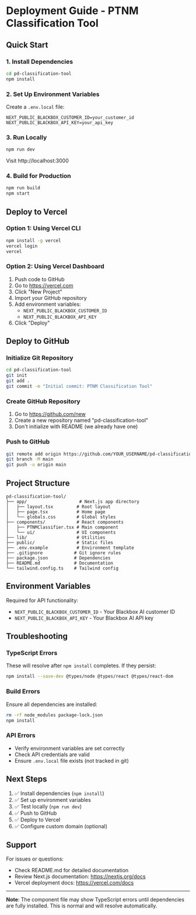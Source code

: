 # Deployment Guide - PTNM Classification Tool

## Quick Start

### 1. Install Dependencies
```bash
cd pd-classification-tool
npm install
```

### 2. Set Up Environment Variables
Create a `.env.local` file:
```env
NEXT_PUBLIC_BLACKBOX_CUSTOMER_ID=your_customer_id
NEXT_PUBLIC_BLACKBOX_API_KEY=your_api_key
```

### 3. Run Locally
```bash
npm run dev
```
Visit http://localhost:3000

### 4. Build for Production
```bash
npm run build
npm start
```

## Deploy to Vercel

### Option 1: Using Vercel CLI
```bash
npm install -g vercel
vercel login
vercel
```

### Option 2: Using Vercel Dashboard
1. Push code to GitHub
2. Go to https://vercel.com
3. Click "New Project"
4. Import your GitHub repository
5. Add environment variables:
   - `NEXT_PUBLIC_BLACKBOX_CUSTOMER_ID`
   - `NEXT_PUBLIC_BLACKBOX_API_KEY`
6. Click "Deploy"

## Deploy to GitHub

### Initialize Git Repository
```bash
cd pd-classification-tool
git init
git add .
git commit -m "Initial commit: PTNM Classification Tool"
```

### Create GitHub Repository
1. Go to https://github.com/new
2. Create a new repository named "pd-classification-tool"
3. Don't initialize with README (we already have one)

### Push to GitHub
```bash
git remote add origin https://github.com/YOUR_USERNAME/pd-classification-tool.git
git branch -M main
git push -u origin main
```

## Project Structure
```
pd-classification-tool/
├── app/                    # Next.js app directory
│   ├── layout.tsx         # Root layout
│   ├── page.tsx           # Home page
│   └── globals.css        # Global styles
├── components/            # React components
│   ├── PTNMClassifier.tsx # Main component
│   └── ui/                # UI components
├── lib/                   # Utilities
├── public/                # Static files
├── .env.example           # Environment template
├── .gitignore            # Git ignore rules
├── package.json          # Dependencies
├── README.md             # Documentation
└── tailwind.config.ts    # Tailwind config
```

## Environment Variables

Required for API functionality:
- `NEXT_PUBLIC_BLACKBOX_CUSTOMER_ID` - Your Blackbox AI customer ID
- `NEXT_PUBLIC_BLACKBOX_API_KEY` - Your Blackbox AI API key

## Troubleshooting

### TypeScript Errors
These will resolve after `npm install` completes. If they persist:
```bash
npm install --save-dev @types/node @types/react @types/react-dom
```

### Build Errors
Ensure all dependencies are installed:
```bash
rm -rf node_modules package-lock.json
npm install
```

### API Errors
- Verify environment variables are set correctly
- Check API credentials are valid
- Ensure `.env.local` file exists (not tracked in git)

## Next Steps

1. ✅ Install dependencies (`npm install`)
2. ✅ Set up environment variables
3. ✅ Test locally (`npm run dev`)
4. ✅ Push to GitHub
5. ✅ Deploy to Vercel
6. ✅ Configure custom domain (optional)

## Support

For issues or questions:
- Check README.md for detailed documentation
- Review Next.js documentation: https://nextjs.org/docs
- Vercel deployment docs: https://vercel.com/docs

---

**Note**: The component file may show TypeScript errors until dependencies are fully installed. This is normal and will resolve automatically.
